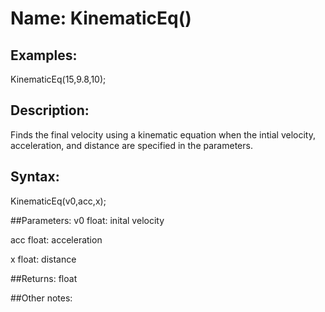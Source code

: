 # Name: KinematicEq()

## Examples:
KinematicEq(15,9.8,10);

## Description:
Finds the final velocity using a kinematic equation when the intial velocity, acceleration, and distance are specified in the parameters.

## Syntax:
KinematicEq(v0,acc,x);

##Parameters: 
v0 float: inital velocity  

acc float: acceleration

x float: distance

##Returns:
float

##Other notes:

